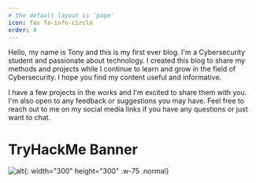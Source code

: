 ```yaml
---
# the default layout is 'page'
icon: fas fa-info-circle
order: 4
---
```


Hello, my name is Tony and this is my first ever blog. I'm a Cybersecurity student and passionate about technology. I created this blog to share my methods and projects while I continue to learn and grow in the field of Cybersecurity. I hope you find my content useful and informative. 

I have a few projects in the works and I'm excited to share them with you. I'm also open to any feedback or suggestions you may have. Feel free to reach out to me on my social media links if you have any questions or just want to chat.

# TryHackMe Banner
![alt](https://tryhackme-badges.s3.amazonaws.com/tbetancourt407.png){: width="300" height="300" .w-75 .normal}